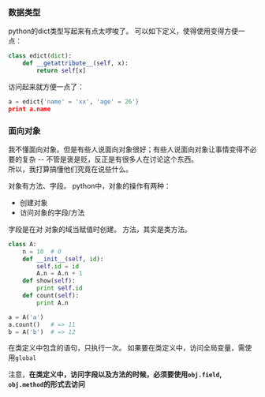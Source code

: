 ### 数据类型

python的dict类型写起来有点太啰唆了。
可以如下定义，使得使用变得方便一点：
```python
class edict(dict):
	def __getattribute__(self, x):
		return self[x]
```
访问起来就方便一点了：
```python
a = edict{'name' = 'xx', 'age' = 26'}
print a.name
```


### 面向对象

我不懂面向对象。但是有些人说面向对象很好；有些人说面向对象让事情变得不必要的复杂 -- 不管是褒是贬，反正是有很多人在讨论这个东西。   
所以，我打算搞懂他们究竟在说些什么。

对象有方法、字段。
python中，对象的操作有两种：

* 创建对象
* 访问对象的字段/方法

字段是在对 对象的域当赋值时创建。
方法，其实是类方法。

```python
class A:
	n = 10	# 0
	def __init__(self, id):
		self.id = id
		A.n = A.n + 1
	def show(self):
		print self.id
	def count(self):
		print A.n

a = A('a')
a.count()	# => 11
b = A('b')	# => 12
```

在类定义中包含的语句，只执行一次。
如果要在类定义中，访问全局变量，需使用`global`


注意，**在类定义中，访问字段以及方法的时候，必须要使用`obj.field`, `obj.method`的形式去访问**
